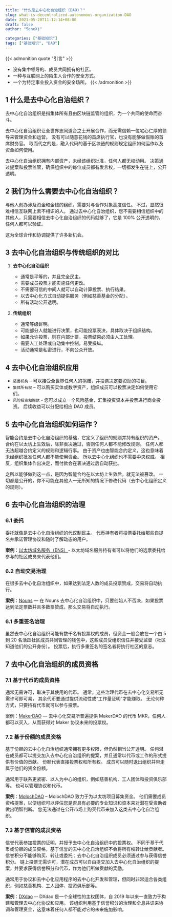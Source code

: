 ```yaml
---
title: "什么是去中心化自治组织 (DAO)？"
slug: what-is-decentralized-autonomous-organization-DAO
date: 2021-05-20T11:12:14+08:00
draft: false
author: "5oneXj"

categories: ["基础知识"]
tags: ["基础知识", "DAO"]
---
```


{{< admonition quote "引言" >}}
- 没有集中领导的、成员共同拥有的社区。
- 一种与互联网上的陌生人合作的安全方式。
- 一个为特定事业投入资金的安全场所。
{{< /admonition >}}


## 1 什么是去中心化自治组织？
去中心化自治组织是指集体所有且由区块链监管的组织，为一个共同的使命而奋斗。

去中心化自治组织让全世界志同道合之士开展合作，而无需信赖一位宅心仁厚的领导来管理资金和运营。 没有可以随意花钱的首席执行官，也没有能够做假账的首席财务官。 取而代之的是，融入代码的基于区块链的规则规定组织如何运作以及资金如何使用。

去中心化自治组织拥有内部资产，未经该组织批准，任何人都无权动用。 决策通过提案和投票监管，确保组织中的每位成员都有发言权，一切都发生在链上，公开透明。

## 2 我们为什么需要去中心化自治组织？
与他人创办涉及资金和金钱的组织，需要对与合作对象高度信任。 不过，显然很难相信互联网上素不相识的人。 通过去中心化自治组织，您不需要相信组织中的其他人，只需要相信去中心化自治组织的代码就够了，它是 100% 公开透明的，任何人都可以验证。

这为全球合作和协调提供了许多新机会。

## 3 去中心化自治组织与传统组织的对比
1. **去中心化自治组织**
    - 通常是平等的，并且完全民主。
    - 需要成员投票才能实施任何更改。
    - 不需要可信的中间人就可以自动计算投票、执行结果。
    - 以去中心化方式自动提供服务（例如慈善基金的分配）。
    - 所有活动公开透明。

2. **传统组织**
    - 通常等级鲜明。
    - 可能部分人就能进行决策，也可能投票表决，具体取决于组织结构。
    - 如果允许投票，则在内部计票，投票结果必须由人工处理。
    - 需要人工处理或自动集中控制，易受操纵。
    - 活动通常是私密进行，不向公众开放。

## 4 去中心化自治组织应用
- `慈善机构` – 可以接受全世界任何人的捐赠，并投票决定要资助的项目。
- `集体所有权` – 可以购买实体或数字资产，组织成员可以投票决定如何使用它们。
- `风险投资和赠款` - 您可以成立一个风险基金，汇集投资资本并投票进行商业投资。 后续收益可以分配给相应 DAO 成员。

## 5 去中心化自治组织如何运作？
智能合约是去中心化自治组织的基础，它定义了组织的规则并持有组织的资产。 合约在以太坊上生效后，除非表决通过，否则任何人都不能修改规则。 任何人都无法超越合约定义的规则和逻辑行事。 由于资产也由智能合约定义，这也意味着未经组织批准任何人都不能使用资金。 所以去中心化组织也不需要中央权威。 相反，组织集体作出决定，而付款会在表决通过后自动获批。

之所以能够做到这一点，是因为智能合约在以太坊上生效后，就无法被篡改。 一切都是公开的，你不可能在其他人一无所知的情况下修改代码（去中心化组织定义的规则）。

## 6 去中心化自治组织的治理
### 6.1 委托
委托就像是去中心化自治组织的代议制民主。 代币持有者将投票委托给那些自提名并承诺管理协议和随时了解动态的用户。

**案例**：[以太坊域名服务（ENS）][ens]- 以太坊域名服务持有者可以将他们的选票委托给参与的社区成员来代表他们。

### 6.2 自动交易治理
在很多去中心化自治组织中，如果达到法定人数的成员投票赞成，交易将自动执行。

**案例**：[Nouns][Nouns] — 在 Nouns 去中心化自治组织中，只要创始人不否决，如果投票达到法定票数并且多数票赞成，那么交易将自动执行。

### 6.1 多重签名治理
虽然去中心化自治组织可能有数千名有投票权的成员，但资金一般会放在一个由 5 到 20 名活跃社区成员共同管理的钱包中，这些成员受组织信任并接受监督（社区知道他们的公开身份）。 投票后，执行多重签名的签名者将执行社区的意志。


## 7 去中心化自治组织的成员资格
### 7.1 基于代币的成员资格
通常无需许可，取决于其使用的代币。 通常，这些治理代币在去中心化交易所无需许可即可易， 其余代币要通过提供流动性或“工作量证明”才能赚取。 无论何种方式，只要持有代币就可以参与投票。

案例：[MakerDAO][MakerDAO] — 去中心化交易所普遍提供 MakerDAO 的代币 MKR，任何人都可以买入，从而获得对 Maker 协议未来的投票权。

### 7.2 基于份额的成员资格
基于份额的去中心化自治组织通常拥有更多权限，但仍然相当公开透明。 任何潜在成员都可以提交加入去中心化自治组织的提案，并且通常以代币或工作的形式提供有价值的贡献。 份额代表直接投票权和所有权。 成员可以随时退出组织并带走属于他们的资金份额。

通常用于联系更紧密、以人为中心的组织，例如慈善机构、工人团体和投资俱乐部等。 也可以管理协议和代币。

**案例**：[MolochDAO][MolochDAO] – MolochDAO 致力于为以太坊项目募集资金。 他们需要成员资格提案，以便组织可以评估您是否具有必要的专业知识和资本来对潜在受资助者做出明智判断。 您无法通过在公开市场上购买代币来加入这类去中心化自治组织。

### 7.3 基于信誉的成员资格
信誉代表参加投票的证明，并授予去中心化自治组织中的投票权。 不同于基于代币或份额的成员资格，基于信誉的去中心化自治组织不会将所有权转让给贡献者。 信誉积分不能够购买、转让或委托；去中心化自治组织成员必须通过参与获得信誉积分。 链上投票无需许可，潜在成员可以自由提交加入去中心化自治组织的提案，并要求获得信誉积分和代币，作为他们所做贡献的奖励。

通常用于协议和去中心化应用程序的去中心化开发和管理，但同时非常适合各类组织，例如慈善机构、工人团体、投资俱乐部等。

**案例**：[DXdao][DXdao] -- DXdao 是一个全球性的主权团体，自 2019 年以来一直致力于构建和管理去中心化协议和应用。 该组织利用基于信誉积分的治理和全息共识来协调和管理资金，这意味着任何人都不能对它的未来施加影响。


[ens]: https://claim.ens.domains/delegate-ranking/
[Nouns]: https://nouns.wtf/
[MakerDAO]: https://makerdao.com/
[MolochDAO]: https://molochdao.com/
[DXdao]: https://dxdao.eth.link/


